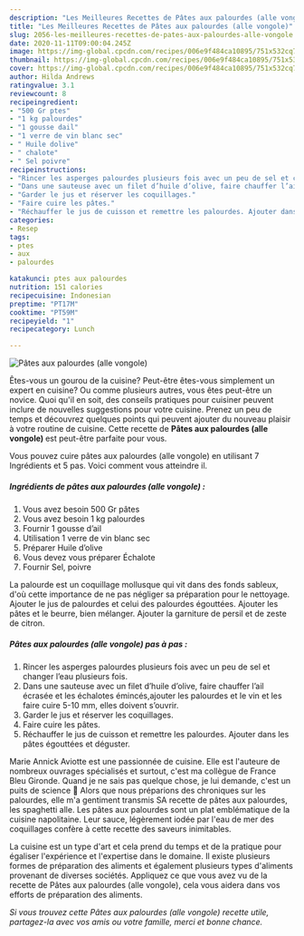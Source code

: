 ```yaml
---
description: "Les Meilleures Recettes de Pâtes aux palourdes (alle vongole)"
title: "Les Meilleures Recettes de Pâtes aux palourdes (alle vongole)"
slug: 2056-les-meilleures-recettes-de-pates-aux-palourdes-alle-vongole
date: 2020-11-11T09:00:04.245Z
image: https://img-global.cpcdn.com/recipes/006e9f484ca10895/751x532cq70/pates-aux-palourdes-alle-vongole-photo-principale-de-la-recette.jpg
thumbnail: https://img-global.cpcdn.com/recipes/006e9f484ca10895/751x532cq70/pates-aux-palourdes-alle-vongole-photo-principale-de-la-recette.jpg
cover: https://img-global.cpcdn.com/recipes/006e9f484ca10895/751x532cq70/pates-aux-palourdes-alle-vongole-photo-principale-de-la-recette.jpg
author: Hilda Andrews
ratingvalue: 3.1
reviewcount: 8
recipeingredient:
- "500 Gr ptes"
- "1 kg palourdes"
- "1 gousse dail"
- "1 verre de vin blanc sec"
- " Huile dolive"
- " chalote"
- " Sel poivre"
recipeinstructions:
- "Rincer les asperges palourdes plusieurs fois avec un peu de sel et changer l’eau plusieurs fois."
- "Dans une sauteuse avec un filet d’huile d’olive, faire chauffer l’ail écrasée et les échalotes émincés,ajouter les palourdes et le vin et les faire cuire 5-10 mm, elles doivent s’ouvrir."
- "Garder le jus et réserver les coquillages."
- "Faire cuire les pâtes."
- "Réchauffer le jus de cuisson et remettre les palourdes. Ajouter dans les pâtes égouttées et déguster."
categories:
- Resep
tags:
- ptes
- aux
- palourdes

katakunci: ptes aux palourdes 
nutrition: 151 calories
recipecuisine: Indonesian
preptime: "PT17M"
cooktime: "PT59M"
recipeyield: "1"
recipecategory: Lunch

---
```



![Pâtes aux palourdes (alle vongole)](https://img-global.cpcdn.com/recipes/006e9f484ca10895/751x532cq70/pates-aux-palourdes-alle-vongole-photo-principale-de-la-recette.jpg)

Êtes-vous un gourou de la cuisine? Peut-être êtes-vous simplement un expert en cuisine? Ou comme plusieurs autres, vous êtes peut-être un novice. Quoi qu'il en soit, des conseils pratiques pour cuisiner peuvent inclure de nouvelles suggestions pour votre cuisine. Prenez un peu de temps et découvrez quelques points qui peuvent ajouter du nouveau plaisir à votre routine de cuisine. Cette recette de <strong> Pâtes aux palourdes (alle vongole) </strong> est peut-être parfaite pour vous.

<!--inarticleads1-->

Vous pouvez cuire pâtes aux palourdes (alle vongole) en utilisant 7 Ingrédients et 5 pas. Voici comment vous atteindre il.

##### Ingrédients de pâtes aux palourdes (alle vongole) :

1. Vous avez besoin 500 Gr pâtes
1. Vous avez besoin 1 kg palourdes
1. Fournir 1 gousse d’ail
1. Utilisation 1 verre de vin blanc sec
1. Préparer  Huile d’olive
1. Vous devez vous préparer  Échalote
1. Fournir  Sel, poivre


La palourde est un coquillage mollusque qui vit dans des fonds sableux, d&#39;où cette importance de ne pas négliger sa préparation pour le nettoyage. Ajouter le jus de palourdes et celui des palourdes égouttées. Ajouter les pâtes et le beurre, bien mélanger. Ajouter la garniture de persil et de zeste de citron. 

<!--inarticleads2-->

##### Pâtes aux palourdes (alle vongole) pas à pas :

1. Rincer les asperges palourdes plusieurs fois avec un peu de sel et changer l’eau plusieurs fois.
1. Dans une sauteuse avec un filet d’huile d’olive, faire chauffer l’ail écrasée et les échalotes émincés,ajouter les palourdes et le vin et les faire cuire 5-10 mm, elles doivent s’ouvrir.
1. Garder le jus et réserver les coquillages.
1. Faire cuire les pâtes.
1. Réchauffer le jus de cuisson et remettre les palourdes. Ajouter dans les pâtes égouttées et déguster.


Marie Annick Aviotte est une passionnée de cuisine. Elle est l&#39;auteure de nombreux ouvrages spécialisés et surtout, c&#39;est ma collègue de France Bleu Gironde. Quand je ne sais pas quelque chose, je lui demande, c&#39;est un puits de science 🙂 Alors que nous préparions des chroniques sur les palourdes, elle m&#39;a gentiment transmis SA recette de pâtes aux palourdes, les spaghetti alle. Les pâtes aux palourdes sont un plat emblématique de la cuisine napolitaine. Leur sauce, légèrement iodée par l&#39;eau de mer des coquillages confère à cette recette des saveurs inimitables. 

<!--inarticleads1-->

<p>
La cuisine est un type d'art et cela prend du temps et de la pratique pour égaliser l'expérience et l'expertise dans le domaine. Il existe plusieurs formes de préparation des aliments et également plusieurs types d'aliments provenant de diverses sociétés. Appliquez ce que vous avez vu de la recette de Pâtes aux palourdes (alle vongole), cela vous aidera dans vos efforts de préparation des aliments.
</p>

<p>
<i>Si vous trouvez cette Pâtes aux palourdes (alle vongole) recette utile, partagez-la avec vos amis ou votre famille, merci et bonne chance.</i>
</p>
